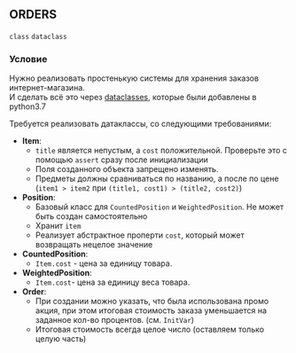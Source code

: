 ## ORDERS

`class` `dataclass`

### Условие

Нужно реализовать простенькую системы для хранения заказов интернет-магазина.  
И сделать всё это через [dataclasses](https://docs.python.org/3/library/dataclasses.html), которые были добавлены в python3.7

Требуется реализовать датаклассы, со следующими требованиями:
* **Item**:
  * `title` является непустым, а `cost` положительной. Проверьте это с помощью `assert` сразу после инициализации
  * Поля созданного объекта запрещено изменять.
  * Предметы должны сравниваться по названию, а после по цене  
    (`item1 > item2` при `(title1, cost1) > (title2, cost2)`)
* **Position**:
  * Базовый класс для `CountedPosition` и `WeightedPosition`. Не может быть создан самостоятельно 
  * Хранит `item` 
  * Реализует абстрактное проперти `cost`, который может возвращать нецелое значение
* **CountedPosition**:
  * `Item.cost` - цена за единицу товара.
* **WeightedPosition**:
  * `Item.cost`- цена за единицу веса товара.
* **Order**:
  * При создании можно указать, что была использована промо акция, при этом итоговая стоимость заказа уменьшается на заданное кол-во процентов. (см. `InitVar`)  
  * Итоговая стоимость всегда целое число (оставляем только целую часть)


